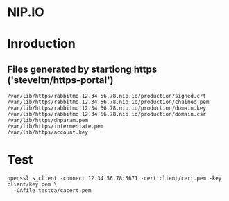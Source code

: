 # NIP.IO

# Inroduction

## Files generated by startiong https ('steveltn/https-portal')

```
/var/lib/https/rabbitmq.12.34.56.78.nip.io/production/signed.crt
/var/lib/https/rabbitmq.12.34.56.78.nip.io/production/chained.pem
/var/lib/https/rabbitmq.12.34.56.78.nip.io/production/domain.key
/var/lib/https/rabbitmq.12.34.56.78.nip.io/production/domain.csr
/var/lib/https/dhparam.pem
/var/lib/https/intermediate.pem
/var/lib/https/account.key
```

# Test
```
openssl s_client -connect 12.34.56.78:5671 -cert client/cert.pem -key client/key.pem \
  -CAfile testca/cacert.pem
```
